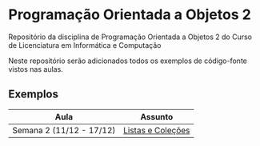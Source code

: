 # Programação Orientada a Objetos 2
Repositório da disciplina de Programação Orientada a Objetos 2 do Curso de Licenciatura em Informática e Computação

Neste repositório serão adicionados todos os exemplos de código-fonte vistos nas aulas.

## Exemplos
| Aula   |  Assunto  |
| ------------------- | ------------------- |
|  Semana 2 (11/12 - 17/12) |  [Listas e Coleções](exemplos-listas-colecoes) |
